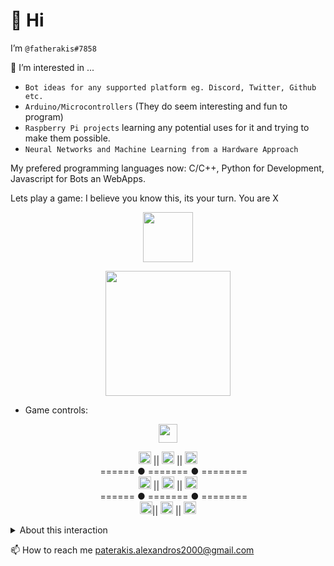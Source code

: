 
# 👋 Hi


I’m ``` @fatherakis#7858 ```

👀 I’m interested in ...

- ``Bot ideas for any supported platform eg. Discord, Twitter, Github etc.``
- ``Arduino/Microcontrollers`` (They do seem interesting and fun to program)
- ``Raspberry Pi projects`` learning any potential uses for it and trying to make them possible. 
- ``Neural Networks and Machine Learning from a Hardware Approach``

My prefered programming languages now: C/C++, Python for Development, Javascript for Bots an WebApps.

Lets play a game: I believe you know this, its your turn. You are X

<p align="center">
  <img src="http://letsplay.fly.dev/state" height="80"/>
</p>
<p align="center">
  <img src="http://letsplay.fly.dev/image" height="200"/>
</p>

- Game controls: 

<p align="center">
    <a href="http://letsplay.fly.dev/reset?callback=https://github.com/fatherakis"><img src="http://letsplay.fly.dev/control/rst" height="30"/></a> 
</p>

<p align="center">
  <a href="http://letsplay.fly.dev/play?control=tl&callback=https://github.com/fatherakis"><img src="http://letsplay.fly.dev/control/tl" height="20"/></a> ||
  <a href="http://letsplay.fly.dev/play?control=tm&callback=https://github.com/fatherakis"><img src="http://letsplay.fly.dev/control/tm" height="20"/></a> ||
  <a href="http://letsplay.fly.dev/play?control=tr&callback=https://github.com/fatherakis"><img src="http://letsplay.fly.dev/control/tr" height="20"/></a>
  <br> 
  &ensp;&nbsp;&nbsp;&nbsp;======&nbsp;●&nbsp;=======&nbsp;●&nbsp;========
  <br>
  <a href="http://letsplay.fly.dev/play?control=cl&callback=https://github.com/fatherakis"><img src="http://letsplay.fly.dev/control/cl" height="20"/></a> ||
  <a href="http://letsplay.fly.dev/play?control=cm&callback=https://github.com/fatherakis"><img src="http://letsplay.fly.dev/control/cm" height="20"/></a> ||
  <a href="http://letsplay.fly.dev/play?control=cr&callback=https://github.com/fatherakis"><img src="http://letsplay.fly.dev/control/cr" height="20"/></a>
  <br> 
  &ensp;&nbsp;&nbsp;&nbsp;======&nbsp;●&nbsp;=======&nbsp;●&nbsp;========
  <br>
  <a href="http://letsplay.fly.dev/play?control=bl&callback=https://github.com/fatherakis"><img src="http://letsplay.fly.dev/control/bl" height="20" weight="10"/></a>||
  <a href="http://letsplay.fly.dev/play?control=bm&callback=https://github.com/fatherakis"><img src="http://letsplay.fly.dev/control/bm" height="20" weight="10"/></a> ||
  <a href="http://letsplay.fly.dev/play?control=br&callback=https://github.com/fatherakis"><img src="http://letsplay.fly.dev/control/br" height="20" weight="10"/></a> 
</p>



<details><summary>About this interaction</summary>
  
  This interactive markdown implementation was inspired from [HFO4](https://www.github.com/HFO4)'s work on a gameboy simulator in markdown.
</details>


📫 How to reach me paterakis.alexandros2000@gmail.com
